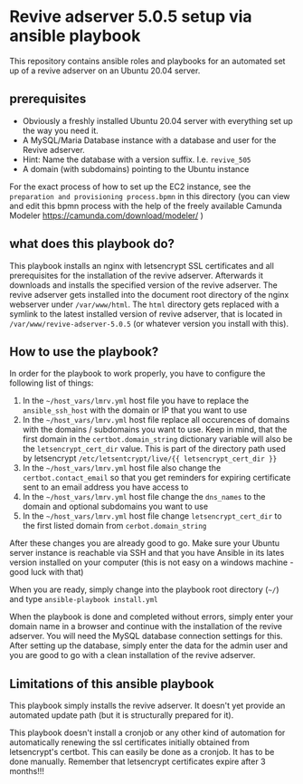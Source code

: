 # Revive adserver 5.0.5 setup via ansible playbook
This repository contains ansible roles and playbooks for an automated set up of a revive adserver on an Ubuntu 20.04 server.

## prerequisites
- Obviously a freshly installed Ubuntu 20.04 server with everything set up the way you need it.
- A MySQL/Maria Database instance with a database and user for the Revive adserver.
- Hint: Name the database with a version suffix. I.e. `revive_505`
- A domain (with subdomains) pointing to the Ubuntu instance

For the exact process of how to set up the EC2 instance, see the `preparation and provisioning process.bpmn` in this directory (you can view and edit this bpmn process with the help of the freely available Camunda Modeler https://camunda.com/download/modeler/ )

## what does this playbook do?
This playbook installs an nginx with letsencrypt SSL certificates and all prerequisites for the installation of the revive adserver.
Afterwards it downloads and installs the specified version of the revive adserver. The revive adserver gets installed into the document root directory of the nginx webserver under `/var/www/html`. The `html` directory gets replaced with a symlink to the latest installed version of revive adserver, that is located in `/var/www/revive-adserver-5.0.5` (or whatever version you install with this).

## How to use the playbook?

In order for the playbook to work properly, you have to configure the following list of things:

1. In the `~/host_vars/lmrv.yml` host file you have to replace the `ansible_ssh_host` with the domain or IP that you want to use
2. In the `~/host_vars/lmrv.yml` host file replace all occurences of domains with the domains / subdomains you want to use. Keep in mind, that the first domain in the `certbot.domain_string` dictionary variable will also be the `letsencrypt_cert_dir` value. This is part of the directory path used by letsencrypt `/etc/letsentcrypt/live/{{ letsencrypt_cert_dir }}` 
3. In the `~/host_vars/lmrv.yml` host file also change the `certbot.contact_email` so that you get reminders for expiring certificate sent to an email address you have access to
4. In the `~/host_vars/lmrv.yml` host file change the `dns_names` to the domain and optional subdomains you want to use
5. In the `~/host_vars/lmrv.yml` host file change `letsencrypt_cert_dir` to the first listed domain from `cerbot.domain_string` 

After these changes you are already good to go. Make sure your Ubuntu server instance is reachable via SSH and that you have Ansible in its lates version installed on your computer (this is not easy on a windows machine  - good luck with that)

When you are ready, simply change into the playbook root directory (`~/`) and type `ansible-playbook install.yml`

When the playbook is done and completed without errors, simply enter your domain name in a browser and continue with the installation of the revive adserver. You will need the MySQL database connection settings for this. After setting up the database, simply enter the data for the admin user and you are good to go with a clean installation of the revive adserver.

## Limitations of this ansible playbook

This playbook simply installs the revive adserver. It doesn't yet provide an automated update path (but it is structurally prepared for it).

This playbook doesn't install a cronjob or any other kind of automation for automatically renewing the ssl certificates initially obtained from letsencrypt's certbot. This can easily be done as a cronjob. It has to be done manually. Remember that letsencrypt certificates expire after 3 months!!!
